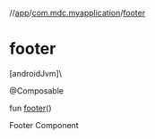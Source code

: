 //[app](../../index.md)/[com.mdc.myapplication](index.md)/[footer](footer.md)

# footer

[androidJvm]\

@Composable

fun [footer](footer.md)()

Footer Component

